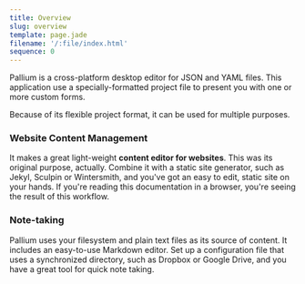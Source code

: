 ```yaml
---
title: Overview
slug: overview
template: page.jade
filename: '/:file/index.html'
sequence: 0
---
```

Pallium is a cross-platform desktop editor for JSON and YAML files. This application use a specially-formatted project file to present you with one or more custom forms.

Because of its flexible project format, it can be used for multiple purposes.

### Website Content Management
It makes a great light-weight **content editor for websites**. This was its original purpose, actually. Combine it with a static site generator, such as Jekyl, Sculpin or Wintersmith, and you've got an easy to edit, static site on your hands. If you're reading this documentation in a browser, you're seeing the result of this workflow.

### Note-taking
Pallium uses your filesystem and plain text files as its source of content. It includes an easy-to-use Markdown editor. Set up a configuration file that uses a synchronized directory, such as Dropbox or Google Drive, and you have a great tool for quick note taking.